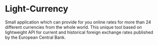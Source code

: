 # Light-Currency
Small application which can provide for you online rates for more than 24 different currencies from the whole world. This unique tool based on lightweight API for current and historical foreign exchange rates published by the European Central Bank.
